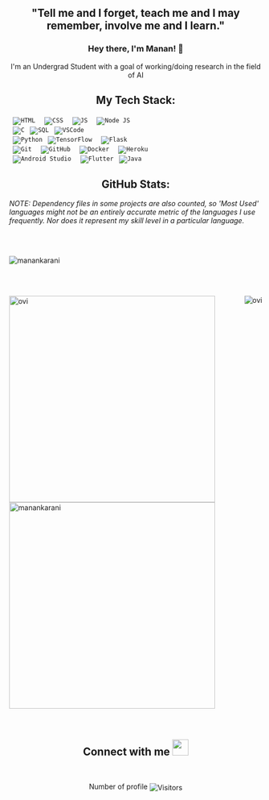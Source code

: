 <h2 align="center">"Tell me and I forget, teach me and I may remember, involve me and I learn."</h2>
<h3 align="center" style="border-bottom : none">Hey there, I'm Manan! 👋</h3>
<p align="center">I'm an Undergrad Student with a goal of working/doing research in the field of AI</p>
<!--
**manankarani/manankarani** is a ✨ _special_ ✨ repository because its `README.md` (this file) appears on your GitHub profile.-->

<h2 align="center">My Tech Stack:</h2>

<code> ![HTML](https://img.shields.io/badge/HTML5-E34F26?style=flat&logo=html5&logoColor=white) </code>
<code> ![CSS](https://img.shields.io/badge/CSS3-1572B6?style=flat&logo=css3&logoColor=white) </code>
<code> ![JS](https://img.shields.io/badge/Javascript-323330?style=flat&logo=javascript) </code>
<code> ![Node JS](https://img.shields.io/badge/Node.js-43853D?style=flat&logo=node.js&logoColor=white) </code> 
<br>
<code> ![C](https://img.shields.io/badge/-C-000000?style=flat&logo=C)</code>
<code> ![SQL](https://img.shields.io/badge/-SQL-000000?style=flat&logo=MySQL)</code>
<code> ![VSCode](https://img.shields.io/badge/-VSCode-000000?style=flat&logo=visual-studio-code&logoColor=007ACC)</code>
<br>
<code> ![Python](https://img.shields.io/badge/-Python-000000?style=flat&logo=python)</code>
<code> ![TensorFlow](https://img.shields.io/badge/TensorFlow-%23FF6F00.svg?style=flat&logo=TensorFlow&logoColor=white) </code>
<code> ![Flask](https://img.shields.io/badge/Flask-000000?style=flat&logo=flask&logoColor=white) </code>
<br>
<code> ![Git](https://img.shields.io/badge/-Git-000000?style=flat&logo=git&logoColor=F05032) </code>
<code> ![GitHub](https://img.shields.io/badge/-GitHub-000000?style=flat&logo=github&logoColor=FFFFFF) </code>
<code> ![Docker](https://img.shields.io/badge/-Docker-000000?style=flat&logo=docker) </code>
<code> ![Heroku](https://img.shields.io/badge/Heroku-430098?style=flat&logo=heroku&logoColor=white) </code>
<br>
<code> ![Android Studio](https://img.shields.io/badge/Android%20Studio-3DDC84.svg?style=flat&logo=android-studio&logoColor=white) </code> 
<code> ![Flutter](https://img.shields.io/badge/Flutter-02569B?style=flat&logo=flutter&logoColor=white)</code>
<code> ![Java](https://img.shields.io/badge/Java-000000?style=flat&logo=java) </code>


<h2 align="center">GitHub Stats:</h2>

_NOTE: Dependency files in some projects are also counted, so 'Most Used' languages might not be an entirely accurate metric of the languages I use frequently. Nor does it represent my skill level in a particular language._

<br><br>
<p align="left"><img src="https://github-profile-trophy.vercel.app/?username=manankarani&theme=darkhub&column=7&margin-w=50&margin-h=50" alt="manankarani"/></p>

<br><br>
<p><img align="right" src="https://github-readme-stats.vercel.app/api/top-langs?username=manankarani&show_icons=true&locale=en&layout=compact&theme=chartreuse-dark&langs_count=6" alt="ovi" /></p>
<p>&nbsp;<img align="left" src="https://github-readme-stats.vercel.app/api?username=manankarani&show_icons=true&count_private=true&include_all_commits=true&locale=en&theme=chartreuse-dark" alt="ovi" width="410" /></p>
<br><br><br><br><br><br><br><br>

<p><img aligh="left" src="https://github-readme-streak-stats.herokuapp.com/?user=manankarani&theme=chartreuse-dark" alt="manankarani" width="410" /></p>

<br>
<h2 align="center">Connect with me <img src="https://media.giphy.com/media/LnQjpWaON8nhr21vNW/giphy.gif" height="32"></h2>

<br>                       
<p align=center>Number of profile <img align=center  src="https://visitor-badge.laobi.icu/badge?page_id=manankarani.manankarani" alt="Visitors"> </p> 


